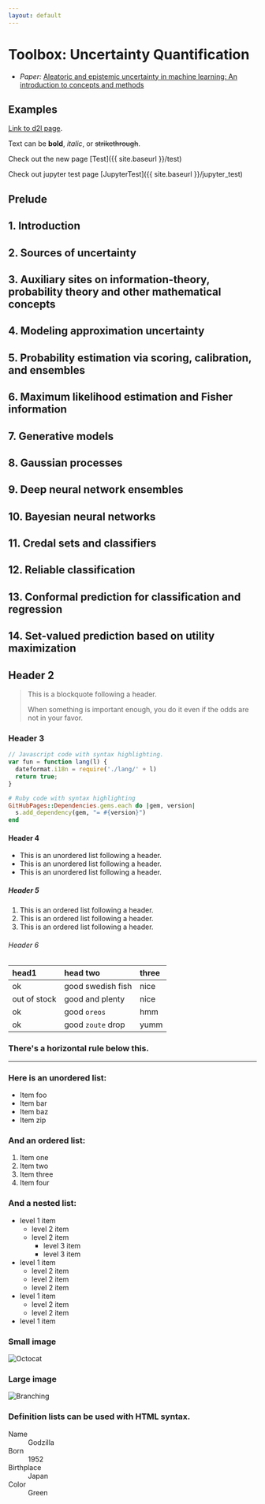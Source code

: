 ```yaml
---
layout: default
---
```


# **Toolbox: Uncertainty Quantification**

- _Paper:_ [Aleatoric and epistemic uncertainty in machine learning: An introduction to concepts and methods](https://link.springer.com/article/10.1007/s10994-021-05946-3)

## Examples

[Link to d2l page](https://d2l.ai/index.html).

Text can be **bold**, _italic_, or ~~strikethrough~~.

Check out the new page [Test]({{ site.baseurl }}/test)

Check out jupyter test page [JupyterTest]({{ site.baseurl }}/jupyter_test)

## Prelude

## 1. Introduction

## 2. Sources of uncertainty

## 3. Auxiliary sites on information-theory, probability theory and other mathematical concepts

## 4. Modeling approximation uncertainty

## 5. Probability estimation via scoring, calibration, and ensembles

## 6. Maximum likelihood estimation and Fisher information

## 7. Generative models

## 8. Gaussian processes

## 9. Deep neural network ensembles

## 10. Bayesian neural networks

## 11. Credal sets and classifiers

## 12. Reliable classification

## 13. Conformal prediction for classification and regression

## 14. Set-valued prediction based on utility maximization

## Header 2

> This is a blockquote following a header.
>
> When something is important enough, you do it even if the odds are not in your favor.

### Header 3

```js
// Javascript code with syntax highlighting.
var fun = function lang(l) {
  dateformat.i18n = require('./lang/' + l)
  return true;
}
```

```ruby
# Ruby code with syntax highlighting
GitHubPages::Dependencies.gems.each do |gem, version|
  s.add_dependency(gem, "= #{version}")
end
```

#### Header 4

*   This is an unordered list following a header.
*   This is an unordered list following a header.
*   This is an unordered list following a header.

##### Header 5

1.  This is an ordered list following a header.
2.  This is an ordered list following a header.
3.  This is an ordered list following a header.

###### Header 6

| head1        | head two          | three |
|:-------------|:------------------|:------|
| ok           | good swedish fish | nice  |
| out of stock | good and plenty   | nice  |
| ok           | good `oreos`      | hmm   |
| ok           | good `zoute` drop | yumm  |

### There's a horizontal rule below this.

* * *

### Here is an unordered list:

*   Item foo
*   Item bar
*   Item baz
*   Item zip

### And an ordered list:

1.  Item one
1.  Item two
1.  Item three
1.  Item four

### And a nested list:

- level 1 item
  - level 2 item
  - level 2 item
    - level 3 item
    - level 3 item
- level 1 item
  - level 2 item
  - level 2 item
  - level 2 item
- level 1 item
  - level 2 item
  - level 2 item
- level 1 item

### Small image

![Octocat](https://github.githubassets.com/images/icons/emoji/octocat.png)

### Large image

![Branching](https://guides.github.com/activities/hello-world/branching.png)


### Definition lists can be used with HTML syntax.

<dl>
<dt>Name</dt>
<dd>Godzilla</dd>
<dt>Born</dt>
<dd>1952</dd>
<dt>Birthplace</dt>
<dd>Japan</dd>
<dt>Color</dt>
<dd>Green</dd>
</dl>
